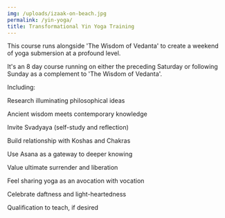 ```yaml
---
img: /uploads/izaak-on-beach.jpg
permalink: /yin-yoga/
title: Transformational Yin Yoga Training
---
```

T﻿his course runs alongside 'The Wisdom of Vedanta' to create a weekend of yoga submersion at a profound level.

I﻿t's an 8 day course running on either the preceding Saturday or following Sunday as a complement to 'The Wisdom of Vedanta'.

I﻿ncluding:

Research illuminating philosophical ideas

Ancient wisdom meets contemporary knowledge

Invite Svadyaya (self-study and reflection)

Build relationship with Koshas and Chakras

Use Asana as a gateway to deeper knowing

Value ultimate surrender and liberation

Feel sharing yoga as an avocation with vocation

Celebrate daftness and light-heartedness

Qualification to teach, if desired